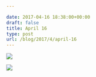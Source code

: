 ```yaml
---

date: 2017-04-16 18:38:00+00:00
draft: false
title: April 16
type: post
url: /blog/2017/4/april-16
---
```




  
![](/images/2017-04-16-20174april-16/IMG_0923.jpg)

  

  
![](/images/2017-04-16-20174april-16/IMG_0926.jpg)

  


